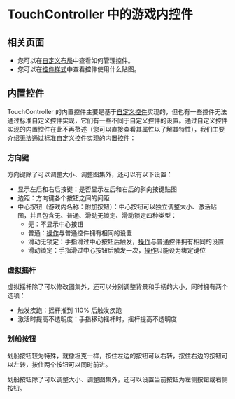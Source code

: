 # TouchController 中的游戏内控件

## 相关页面

- 您可以在[自定义布局](../GUI/设置界面/子页面/布局/自定义控件布局.md)中查看如何管理控件。
- 您可以在[控件样式](../控件/控件样式.md)中查看控件使用什么贴图。

## 内置控件

TouchController 的内置控件主要是基于[自定义控件](../机制/自定义控件.md)实现的，但也有一些控件无法通过标准自定义控件实现，它们有一些不同于自定义控件的设置。通过自定义控件实现的内置控件在此不再赘述（您可以直接查看其属性以了解其特性），我们主要介绍无法通过标准自定义控件实现的内置控件：

### 方向键

方向键除了可以调整大小、调整图集外，还可以有以下设置：

- 显示左后和右后按键：是否显示左后和右后的斜向按键贴图
- 边距：方向键各个按钮之间的间距
- 中心按钮（游戏内名称：附加按钮）：中心按钮可以独立调整大小、激活贴图，并且包含无、普通、滑动无锁定、滑动锁定四种类型：
  - 无：不显示中心按钮
  - 普通：[操作](../机制/自定义控件.md#操作)与普通控件拥有相同的设置
  - 滑动无锁定：手指滑过中心按钮后触发，[操作](../机制/自定义控件.md#操作)与普通控件拥有相同的设置
  - 滑动锁定：手指滑过中心按钮后触发一次，[操作](../机制/自定义控件.md#操作)只能设为绑定键位

### 虚拟摇杆

虚拟摇杆除了可以修改图集外，还可以分别调整背景和手柄的大小，同时拥有两个选项：

- 触发疾跑：摇杆推到 110% 后触发疾跑
- 激活时提高不透明度：手指移动摇杆时，摇杆提高不透明度

### 划船按钮

划船按钮较为特殊，就像坦克一样，按住左边的按钮可以右转，按住右边的按钮可以左转，按住两个按钮可以同时前进。

划船按钮除了可以调整大小、调整图集外，还可以设置当前按钮为左侧按钮或右侧按钮。
